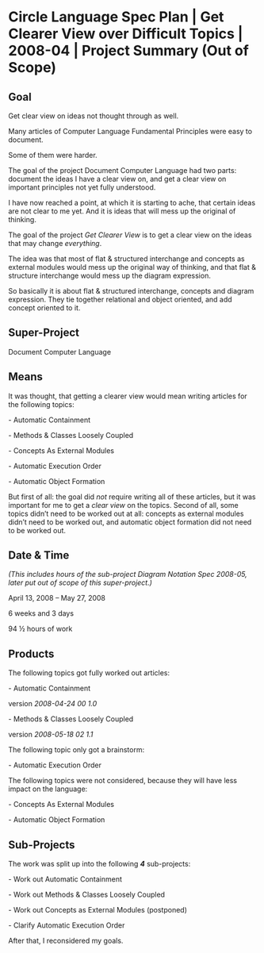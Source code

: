 ﻿Circle Language Spec Plan | Get Clearer View over Difficult Topics | 2008-04 | Project Summary (Out of Scope)
==========================================================================================================


Goal
----

Get clear view on ideas not thought through as well.

Many articles of Computer Language Fundamental Principles were easy to document.

Some of them were harder.

The goal of the project Document Computer Language had two parts: document the ideas I have a clear view on, and get a clear view on important principles not yet fully understood.

I have now reached a point, at which it is starting to ache, that certain ideas are not clear to me yet. And it is ideas that will mess up the original of thinking.

The goal of the project *Get Clearer View* is to get a clear view on the ideas that may change *everything*.

The idea was that most of flat & structured interchange and concepts as external modules would mess up the original way of thinking, and that flat & structure interchange would mess up the diagram expression.

So basically it is about flat & structured interchange, concepts and diagram expression. They tie together relational and object oriented, and add concept oriented to it.


Super-Project
-------------

Document Computer Language


Means
-----
It was thought, that getting a clearer view would mean writing articles for the following topics:

\- Automatic Containment

\- Methods & Classes Loosely Coupled

\- Concepts As External Modules

\- Automatic Execution Order

\- Automatic Object Formation

But first of all: the goal did *not* require writing all of these articles, but it was important for me to get a *clear view* on the topics. Second of all, some topics didn’t need to be worked out at all: concepts as external modules didn’t need to be worked out, and automatic object formation did not need to be worked out.


Date & Time
-----------
*(This includes hours of the sub-project Diagram Notation Spec 2008-05, later put out of scope of this super-project.)*

April 13, 2008 – May 27, 2008

6 weeks and 3 days

94 ½ hours of work


Products
--------
The following topics got fully worked out articles:

\- Automatic Containment

version  *2008-04-24 00  1.0*

\- Methods & Classes Loosely Coupled

version  *2008-05-18 02  1.1*

The following topic only got a brainstorm:

\- Automatic Execution Order

The following topics were not considered, because they will have less impact on the language:

\- Concepts As External Modules	

\- Automatic Object Formation


Sub-Projects
------------

The work was split up into the following ***4***  sub-projects:

\- Work out Automatic Containment

\- Work out Methods & Classes Loosely Coupled

\- Work out Concepts as External Modules (postponed)

\- Clarify Automatic Execution Order

After that, I reconsidered my goals.
